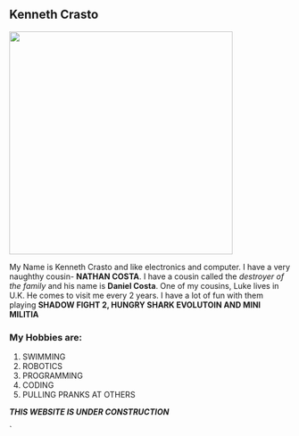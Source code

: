 ## Kenneth Crasto  
<img src="http://wallpapercave.com/wp/yxedRFW.jpg" width="400">

My Name is Kenneth Crasto and like electronics and computer. I have a very naughthy cousin- **NATHAN COSTA**. 
I have a cousin called the _destroyer of the family_ and his name is **Daniel Costa**. One of my cousins, Luke lives in U.K. He comes to visit me every 2 years. I have a lot of fun with them playing **SHADOW FIGHT 2, HUNGRY SHARK EVOLUTOIN AND MINI MILITIA**

### My Hobbies are:

1. SWIMMING
1. ROBOTICS
1. PROGRAMMING
1. CODING
1. PULLING PRANKS AT OTHERS

 


 
**_THIS WEBSITE IS UNDER CONSTRUCTION_**


`
